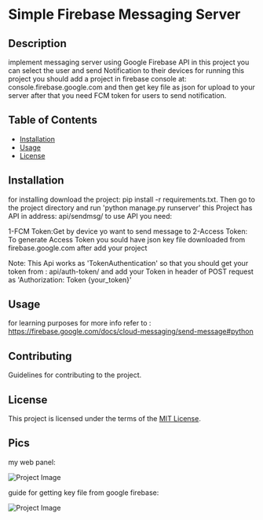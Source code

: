 # Simple Firebase Messaging Server

## Description

implement messaging server using Google Firebase API
in this project you can select the user and send Notification to their devices
for running this project you should add a project in firebase console at:
console.firebase.google.com
and then get key file as json for upload to your server
after that you need FCM token for users to send notification.

## Table of Contents

- [Installation](#installation)
- [Usage](#usage)
- [License](#license)

## Installation

for installing download the project: pip install -r requirements.txt.
Then go to the project directory and run 'python manage.py runserver'
this Project has API in address: api/sendmsg/
to use API you need:

1-FCM Token:Get by device yo want to send message to
2-Access Token: To generate Access Token you sould have json key file downloaded from firebase.google.com
after add your project

Note:
This Api works as 'TokenAuthentication' so that you should get your token from :
api/auth-token/
and add your Token in header of POST request as
'Authorization: Token {your_token}'

## Usage

for learning purposes
for more info refer to : https://firebase.google.com/docs/cloud-messaging/send-message#python

## Contributing

Guidelines for contributing to the project.

## License

This project is licensed under the terms of the [MIT License](LICENSE).

## Pics

my web panel:

![Project Image](https://github.com/arashbrd/Simple-Firebase-messaging-Server-with-django/blob/main/pics/web.png)

guide for getting key file from google firebase:

![Project Image](https://github.com/arashbrd/Simple-Firebase-messaging-Server-with-django/blob/main/pics/get%20Private%20Key.png)
